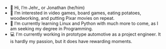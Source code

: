 - 👋 Hi, I’m Jehr_ or Jonathan (he/him)
- 👀 I’m interested in video games, board games, eating potatoes, woodworking, and putting Pixar movies on repeat. 
- 🌱 I’m currently learning Linux and Python with much more to come, as I am seeking my degree in Programming. 
- :computer: I'm currently working in prototype automotive as a project engineer. It is hardly my passion, but it does have rewarding moments. 

<!---
Jehrman27/Jehrman27 is a ✨ special ✨ repository because its `README.md` (this file) appears on your GitHub profile.
You can click the Preview link to take a look at your changes.
--->
